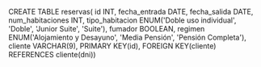 CREATE TABLE reservas(
    id INT,
    fecha_entrada DATE,
    fecha_salida DATE,
    num_habitaciones INT,
    tipo_habitacion ENUM('Doble uso individual', 'Doble', 'Junior Suite', 'Suite'),
    fumador BOOLEAN,
    regimen ENUM('Alojamiento y Desayuno', 'Media Pensión', 'Pensión Completa'),
	cliente VARCHAR(9),
	PRIMARY KEY(id),
	FOREIGN KEY(cliente) REFERENCES cliente(dni))
